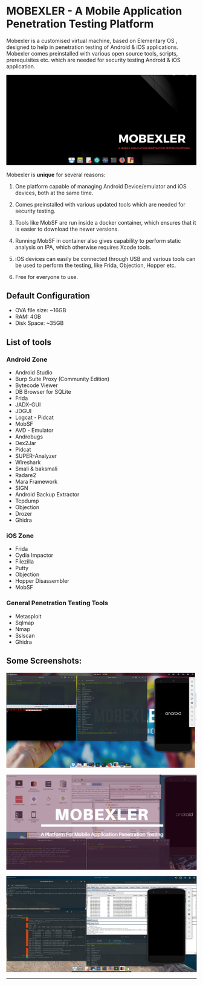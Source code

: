 # MOBEXLER - A Mobile Application Penetration Testing Platform

Mobexler is a customised virtual machine, based on Elementary OS ,
designed to help in penetration testing of Android & iOS applications.
Mobexler comes preinstalled with various open source tools, scripts,
prerequisites etc. which are needed for security testing Android & iOS application.

![Mobexler](img/main.png)


Mobexler is **unique** for several reasons:

1. One platform capable of managing Android Device/emulator and iOS devices, both
at the same time.

2. Comes preinstalled with various updated tools which are needed for security testing.

3. Tools like MobSF are run inside a docker container,
which ensures that it is easier to download the newer versions.

4. Running MobSF in container also gives capability to perform static analysis
on IPA, which otherwise requires Xcode tools.

5. iOS devices can easily be connected through USB and various tools can be used
to perform the testing, like Frida, Objection, Hopper etc.

6. Free for everyone to use.


## Default Configuration 
- OVA file size: ~16GB
- RAM: 4GB
- Disk Space: ~35GB

## List of tools

### Android Zone

- Android Studio
- Burp Suite Proxy (Community Edition)
- Bytecode Viewer
- DB Browser for SQLite
- Frida
- JADX-GUI
- JDGUI
- Logcat - Pidcat
- MobSF
- AVD - Emulator
- Androbugs
- Dex2Jar
- Pidcat
- SUPER-Analyzer
- Wireshark
- Smali & baksmali
- Radare2
- Mara Framework
- SIGN
- Android Backup Extractor
- Tcpdump
- Objection
- Drozer
- Ghidra

### iOS Zone

- Frida
- Cydia Impactor
- Filezilla
- Putty
- Objection
- Hopper Disassembler
- MobSF

### General Penetration Testing Tools

- Metasploit
- Sqlmap
- Nmap
- Sslscan
- Ghidra

## Some Screenshots:

![Mobexler](img/014.png)

![Mobexler](img/abc.jpeg)

![Mobexler](img/def.jpeg)

------------------
